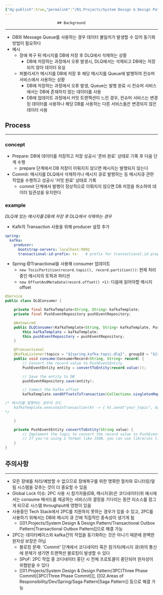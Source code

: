 ```yaml
---
{"dg-publish":true,"permalink":"/01.Projects/System Design & Design Pattern/2PC(Two Phase Commit)/","tags":["system_design","db","event_stream","message_queue","dev"],"noteIcon":""}
---
```


							## Background
---
- DB와 Message Queue를 사용하는 경우 데이터 불일치가 발생할 수 있어 동기화 방법이 필요하다
- 예시
	- 장애 복구 뒤 메시지를 DB에 저장 후 DLQ에서 삭제하는 상황
		- DB에 저장하는 과정에서 오류 발생시, DLQ에서는 삭제되고 DB에는 저장되지 않아 데이터 유실
	- 퍼블리셔가 메시지를 DB에 저장 후 해당 메시지를 Queue에 발행하여 컨슈머 서비스에서 사용하는 상황
		- DB에 저장하는 과정에서 오류 발생, Queue는 발행 완료 시 컨슈머 서비스에서는 DB에 존재하지 않는 데이터를 사용
		- DB에 업데이트 과정에서 커밋 트랜잭션이 느린 경우, 컨슈머 서비스는 변경된 데이터를 사용하나 해당 DB를 사용하는 다른 서비스들은 변경되지 않은 데이터 사용

## Process
---
### concept
- Prepare: DB에 데이터를 저장하고 저장 성공시 '준비 완료' 상태로 기록 후 다음 단계 수행
	- prepare 단계에서 DB 저장이 이뤄지지 않으면 메시지는 발행되지 않는다
- Commit: 메시지를 DLQ에서 삭제하거나 메시지 큐로 발행하는 등 메시지큐 관련 작업을 수행하고 성공시 '커밋 완료' 상태로 기록
	- commit 단계에서 발행이 정상적으로 이뤄지지 않으면 DB 저장을 취소하여 데이터 일관성을 유지한다
### example
_DLQ에 있는 메시지를 DB에 저장 후 DLQ에서 삭제하는 경우_
- Kafk의 Transaction 사용을 위해 producer 설정 추가
```yaml
spring:
  kafka:
    producer:
      bootstrap-servers: localhost:9092
      transactional-id-prefix: tx-   # prefix for transactional.id property
```
- Spring @Tranactional을 사용해 consumer 업데이트
	- `new TocicPartition(record.topic(), record.partition())`: 현재 처리중인 메시지의 토픽과 파티션
	- `new OffsetAndMetadata(record.offset() +1)`: 다음에 읽어야할 메시지 offset
```java
@Service
public class DLQConsumer {

    private final KafkaTemplate<String, String> kafkaTemplate;
    private final PushEventRepository pushEventRepository;

    @Autowired
    public DLQConsumer(KafkaTemplate<String, String> kafkaTemplate, PushEventRepository pushEventRepository) {
        this.kafkaTemplate = kafkaTemplate;
        this.pushEventRepository = pushEventRepository;
    }

    @Transactional
    @KafkaListener(topics = "${spring.kafka.topic.dlq}", groupId = "${spring.kafka.consumer.group-id}")
    public void consume(ConsumerRecord<String, String> record) {
        // Convert the record value to PushEventEntity
        PushEventEntity entity = convertToEntity(record.value());

        // Save the entity to DB
        pushEventRepository.save(entity);

        // Commit the Kafka offset
        kafkaTemplate.sendOffsetsToTransaction(Collections.singletonMap(new TopicPartition(record.topic(), record.partition()), new OffsetAndMetadata(record.offset() + 1)));

/* 메시지를 발행하는 경우의 코드
	kafkaTemplate.executeInTransaction(kt -> { kt.send("your_topic", data); return null; });
*/

    }

    private PushEventEntity convertToEntity(String value) {
        // Implement the logic to convert the record value to PushEventEntity
        // If you're using a format like JSON, you can use libraries like Jackson to do the conversion
    }
}
```
## 주의사항
---
- 모든 장애를 처리/예방할 수 없으므로 장애복구를 위한 명확한 절차와 모니터링/알림 시스템을 갖추는 것이 더 중요할 수 있음
- Global Lock 이슈: 2PC 사용 시 참가자들(DB, 메시지큐)은 코디네이터(위 예시에서는 consume 메서드를 제공하는 서비스)의 결정을 기다리는 동안 리소스를 잠그게 되므로 시스템 throughput에 영향이 있음
- 사용중인 Tech Stack에서 2PC를 지원하지 못하는 경우가 있을 수 있고, 2PC를 사용하기 위해서는 DB와 메시지 큐 간에 직접적인 종속성이 생기게 됨
	- [[01.Projects/System Design & Design Pattern/Transactional Outbox Pattern\|Transactional Outbox Pattern]]으로 해결 가능
- 2PC는 데이터베이스와 kafka간의 작업을 동기화하는 것은 아니기 때문에 완벽한 원자성 보장은 아님
	- 블로킹 문제:  'Commit' 단계에서 코디네이터 혹은 참가자(메시지 큐)와의 통신에 문제가 생기면 트랜잭션 블로킹이 발생할 수 있다
	- SPoF: 2PC 작업 중 코디네이터 중단 시 전체 프로토콜이 중단되어 원자성이 위협받을 수 있다
	- [[01.Projects/System Design & Design Pattern/3PC(Three Phase Commit)\|3PC(Three Phase Commit)]], [[02.Areas of Responsibility/Dev/Spring/Saga Pattern\|Saga Pattern]] 등으로 해결 가능